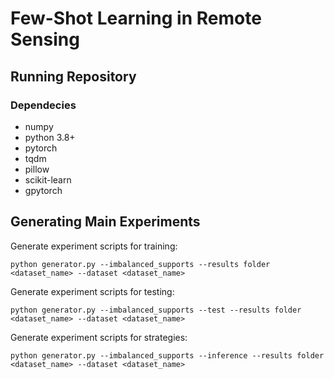 # Few-Shot Learning in Remote Sensing

## Running Repository
### Dependecies

* numpy
* python 3.8+
* pytorch
* tqdm
* pillow
* scikit-learn
* gpytorch


## Generating Main Experiments

Generate experiment scripts for training:
```
python generator.py --imbalanced_supports --results folder <dataset_name> --dataset <dataset_name>
```
Generate experiment scripts for testing:
```
python generator.py --imbalanced_supports --test --results folder <dataset_name> --dataset <dataset_name>
```

Generate experiment scripts for strategies:
```
python generator.py --imbalanced_supports --inference --results folder <dataset_name> --dataset <dataset_name>
```
